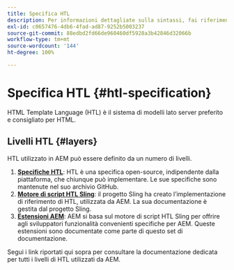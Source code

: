 ```yaml
---
title: Specifica HTL
description: Per informazioni dettagliate sulla sintassi, fai riferimento alla specifica HTL.
exl-id: c0657476-4db6-4fad-ad87-9252b5003237
source-git-commit: 88edbd2fd66de960460df5928a3b42846d32066b
workflow-type: tm+mt
source-wordcount: '144'
ht-degree: 100%

---
```



# Specifica HTL {#htl-specification}

HTML Template Language (HTL) è il sistema di modelli lato server preferito e consigliato per HTML.

## Livelli HTL {#layers}

HTL utilizzato in AEM può essere definito da un numero di livelli.

1. **[Specifiche HTL](https://github.com/adobe/htl-spec)**: HTL è una specifica open-source, indipendente dalla piattaforma, che chiunque può implementare. Le sue specifiche sono mantenute nel suo archivio GitHub.
1. **[Motore di script HTL Sling](https://sling.apache.org/documentation/bundles/scripting/scripting-htl.html)**: il progetto Sling ha creato l’implementazione di riferimento di HTL, utilizzata da AEM. La sua documentazione è gestita dal progetto Sling.
1. **[Estensioni AEM](aem-extensions.md)**: AEM si basa sul motore di script HTL Sling per offrire agli sviluppatori funzionalità convenienti specifiche per AEM. Queste estensioni sono documentate come parte di questo set di documentazione.

Segui i link riportati qui sopra per consultare la documentazione dedicata per tutti i livelli di HTL utilizzati da AEM.
